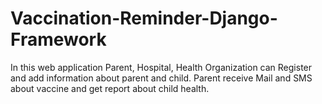 # Vaccination-Reminder-Django-Framework
In this web application Parent, Hospital, Health Organization can Register and add information about parent and child. Parent receive Mail and SMS about vaccine and get report about child health.
